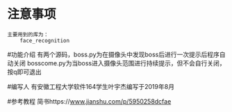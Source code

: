 # 注意事项
    主要用到的库为：
        face_recognition

#功能介绍
    有两个源码，boss.py为在摄像头中发现boss后进行一次提示后程序自动关闭
    bosscome.py为当boss进入摄像头范围进行持续提示，但不会自行关闭，按q即可退出

#编写人
    有安徽工程大学软件164学生叶宇杰编写于2019年8月

#参考教程
    简书https://www.jianshu.com/p/5950258dcfae
    
